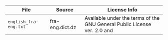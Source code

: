 | File | Source | License Info |
| ---- | ------ | ------------ |
| `english_fra-eng.txt` | fra-eng.dict.dz | Available under the terms of the GNU General Public License ver. 2.0 and |
